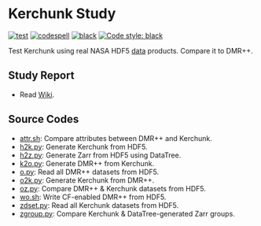 

# Kerchunk Study

[![test](https://github.com/hyoklee/kerchunk/actions/workflows/ATL08.yml/badge.svg)](https://github.com/hyoklee/kerchunk/actions/workflows/ATL08.yml)
[![codespell](https://github.com/hyoklee/kerchunk/actions/workflows/codespell.yml/badge.svg)](https://github.com/hyoklee/kerchunk/actions/workflows/codespell.yml)
[![black](https://github.com/hyoklee/kerchunk/actions/workflows/black.yml/badge.svg)](https://github.com/hyoklee/kerchunk/actions/workflows/black.yml)
[![Code style: black](https://img.shields.io/badge/code%20style-black-000000.svg)](https://github.com/psf/black)

  Test Kerchunk using real NASA HDF5 [data](data) products.
  Compare it to DMR++.

## Study Report
* Read [Wiki](https://github.com/hyoklee/kerchunk/wiki/).

## Source Codes
* [attr.sh](attr.sh): Compare attributes between DMR++ and Kerchunk.
* [h2k.py](h2k.py): Generate Kerchunk from HDF5.
* [h2z.py](h2z.py): Generate Zarr from HDF5 using DataTree.
* [k2o.py](o2k.py): Generate DMR++ from Kerchunk.
* [o.py](o.py): Read all DMR++ datasets from HDF5.
* [o2k.py](o2k.py): Generate Kerchunk from DMR++.
* [oz.py](oz.py): Compare DMR++ & Kerchunk datasets from HDF5.
* [wo.sh](wo.sh): Write CF-enabled DMR++ from HDF5.
* [zdset.py](zdset.py): Read all Kerchunk datasets from HDF5.
* [zgroup.py](zgroup.py): Compare Kerchunk & DataTree-generated Zarr groups.
